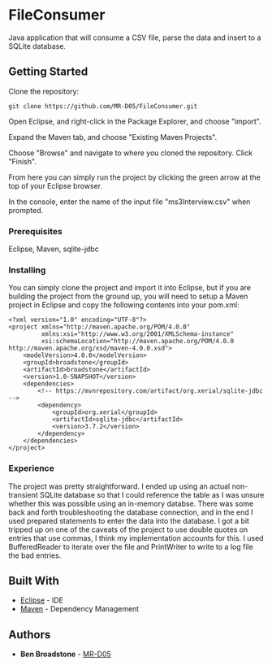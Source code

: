 # FileConsumer

Java application that will consume a CSV file, parse the data and insert to a SQLite database.

## Getting Started

Clone the repository:

```
git clone https://github.com/MR-D05/FileConsumer.git
```

Open Eclipse, and right-click in the Package Explorer, and choose "import".

Expand the Maven tab, and choose "Existing Maven Projects". 

Choose "Browse" and navigate to where you cloned the repository. Click "Finish".

From here you can simply run the project by clicking the green arrow at the top of your Eclipse browser. 

In the console, enter the name of the input file "ms3Interview.csv" when prompted. 

### Prerequisites

Eclipse, Maven, sqlite-jdbc

### Installing

You can simply clone the project and import it into Eclipse, but if you are building the project from the ground up, you will need to setup a Maven project in Eclipse and copy the following contents into your pom.xml:

```
<?xml version="1.0" encoding="UTF-8"?>
<project xmlns="http://maven.apache.org/POM/4.0.0"
         xmlns:xsi="http://www.w3.org/2001/XMLSchema-instance"
         xsi:schemaLocation="http://maven.apache.org/POM/4.0.0 http://maven.apache.org/xsd/maven-4.0.0.xsd">
    <modelVersion>4.0.0</modelVersion>
    <groupId>broadstone</groupId>
    <artifactId>broadstone</artifactId>
    <version>1.0-SNAPSHOT</version>
    <dependencies>
        <!-- https://mvnrepository.com/artifact/org.xerial/sqlite-jdbc -->
        <dependency>
            <groupId>org.xerial</groupId>
            <artifactId>sqlite-jdbc</artifactId>
            <version>3.7.2</version>
        </dependency>
    </dependencies>
</project>
```
### Experience

The project was pretty straightforward. I ended up using an actual non-transient SQLite database so that I could reference the table as I was unsure whether this was possible using an in-memory databse. There was some back and forth troubleshooting the database connection, and in the end I used prepared statements to enter the data into the database. I got a bit tripped up on one of the caveats of the project to use double quotes on entries that use commas, I think my implementation accounts for this. I used BufferedReader to iterate over the file and PrintWriter to write to a log file the bad entries.  

## Built With

* [Eclipse](https://www.eclipse.org) - IDE
* [Maven](https://maven.apache.org/) - Dependency Management

## Authors

* **Ben Broadstone** - [MR-D05](https://github.com/MR-D05)
